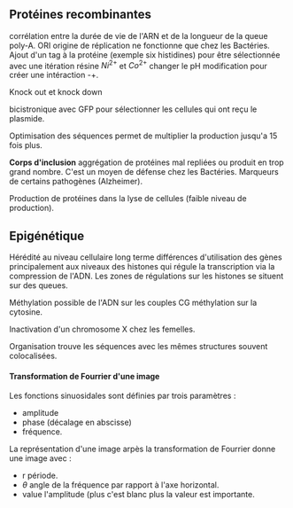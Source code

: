 ## Protéines recombinantes
corrélation entre la durée de vie de l'ARN et de la longueur de la queue poly-A.
ORI origine de réplication ne fonctionne que chez les Bactéries.
Ajout d'un tag à la protéine (exemple six histidines) pour être sélectionnée avec une itération résine $Ni^{2+}$ et $Co^{2+}$ changer le pH modification pour créer une intéraction -+.

Knock out et knock down

bicistronique avec GFP pour sélectionner les cellules qui ont reçu le plasmide.

Optimisation des séquences permet de multiplier la production jusqu'a 15 fois plus.

__Corps d'inclusion__ aggrégation de protéines mal repliées ou produit en trop grand nombre. C'est un moyen de défense chez les Bactéries. Marqueurs de certains pathogènes (Alzheimer).

Production de protéines dans la lyse de cellules (faible niveau de production).

## Epigénétique 

Hérédité au niveau cellulaire long terme différences d'utilisation des gènes principalement aux niveaux des histones qui régule la transcription via la compression de l'ADN. Les zones de régulations sur les histones se situent sur des queues.

Méthylation possible de l'ADN sur les couples CG méthylation sur la cytosine.

Inactivation d'un chromosome X chez les femelles.

Organisation trouve les séquences avec les mêmes structures souvent colocalisées.


#### Transformation de Fourrier d'une image

Les fonctions sinuosidales sont définies par trois paramètres :

- amplitude
- phase (décalage en abscisse)
- fréquence.

La représentation d'une image arpès la transformation de Fourrier donne une image avec :

- r période.
- $\theta$ angle de la fréquence par rapport à l'axe horizontal.
- value l'amplitude (plus c'est blanc plus la valeur est importante.
